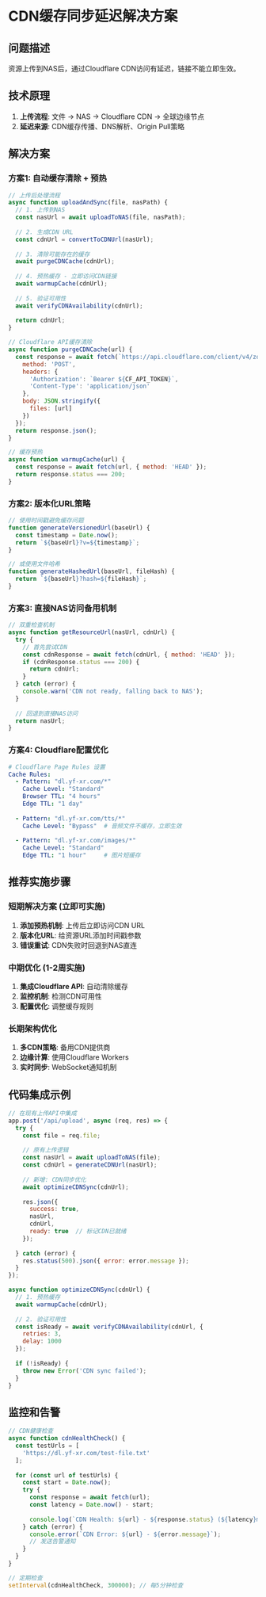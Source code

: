 # CDN缓存同步延迟解决方案

## 问题描述
资源上传到NAS后，通过Cloudflare CDN访问有延迟，链接不能立即生效。

## 技术原理
1. **上传流程**: 文件 → NAS → Cloudflare CDN → 全球边缘节点
2. **延迟来源**: CDN缓存传播、DNS解析、Origin Pull策略

## 解决方案

### 方案1: 自动缓存清除 + 预热
```javascript
// 上传后处理流程
async function uploadAndSync(file, nasPath) {
  // 1. 上传到NAS
  const nasUrl = await uploadToNAS(file, nasPath);
  
  // 2. 生成CDN URL
  const cdnUrl = convertToCDNUrl(nasUrl);
  
  // 3. 清除可能存在的缓存
  await purgeCDNCache(cdnUrl);
  
  // 4. 预热缓存 - 立即访问CDN链接
  await warmupCache(cdnUrl);
  
  // 5. 验证可用性
  await verifyCDNAvailability(cdnUrl);
  
  return cdnUrl;
}

// Cloudflare API缓存清除
async function purgeCDNCache(url) {
  const response = await fetch(`https://api.cloudflare.com/client/v4/zones/${ZONE_ID}/purge_cache`, {
    method: 'POST',
    headers: {
      'Authorization': `Bearer ${CF_API_TOKEN}`,
      'Content-Type': 'application/json'
    },
    body: JSON.stringify({
      files: [url]
    })
  });
  return response.json();
}

// 缓存预热
async function warmupCache(url) {
  const response = await fetch(url, { method: 'HEAD' });
  return response.status === 200;
}
```

### 方案2: 版本化URL策略
```javascript
// 使用时间戳避免缓存问题
function generateVersionedUrl(baseUrl) {
  const timestamp = Date.now();
  return `${baseUrl}?v=${timestamp}`;
}

// 或使用文件哈希
function generateHashedUrl(baseUrl, fileHash) {
  return `${baseUrl}?hash=${fileHash}`;
}
```

### 方案3: 直接NAS访问备用机制
```javascript
// 双重检查机制
async function getResourceUrl(nasUrl, cdnUrl) {
  try {
    // 首先尝试CDN
    const cdnResponse = await fetch(cdnUrl, { method: 'HEAD' });
    if (cdnResponse.status === 200) {
      return cdnUrl;
    }
  } catch (error) {
    console.warn('CDN not ready, falling back to NAS');
  }
  
  // 回退到直接NAS访问
  return nasUrl;
}
```

### 方案4: Cloudflare配置优化
```yaml
# Cloudflare Page Rules 设置
Cache Rules:
  - Pattern: "dl.yf-xr.com/*"
    Cache Level: "Standard"
    Browser TTL: "4 hours"
    Edge TTL: "1 day"
    
  - Pattern: "dl.yf-xr.com/tts/*"
    Cache Level: "Bypass"  # 音频文件不缓存，立即生效
    
  - Pattern: "dl.yf-xr.com/images/*"
    Cache Level: "Standard"
    Edge TTL: "1 hour"     # 图片短缓存
```

## 推荐实施步骤

### 短期解决方案 (立即可实施)
1. **添加预热机制**: 上传后立即访问CDN URL
2. **版本化URL**: 给资源URL添加时间戳参数
3. **错误重试**: CDN失败时回退到NAS直连

### 中期优化 (1-2周实施)
1. **集成Cloudflare API**: 自动清除缓存
2. **监控机制**: 检测CDN可用性
3. **配置优化**: 调整缓存规则

### 长期架构优化
1. **多CDN策略**: 备用CDN提供商
2. **边缘计算**: 使用Cloudflare Workers
3. **实时同步**: WebSocket通知机制

## 代码集成示例

```javascript
// 在现有上传API中集成
app.post('/api/upload', async (req, res) => {
  try {
    const file = req.file;
    
    // 原有上传逻辑
    const nasUrl = await uploadToNAS(file);
    const cdnUrl = generateCDNUrl(nasUrl);
    
    // 新增: CDN同步优化
    await optimizeCDNSync(cdnUrl);
    
    res.json({ 
      success: true, 
      nasUrl, 
      cdnUrl,
      ready: true  // 标记CDN已就绪
    });
    
  } catch (error) {
    res.status(500).json({ error: error.message });
  }
});

async function optimizeCDNSync(cdnUrl) {
  // 1. 预热缓存
  await warmupCache(cdnUrl);
  
  // 2. 验证可用性
  const isReady = await verifyCDNAvailability(cdnUrl, { 
    retries: 3, 
    delay: 1000 
  });
  
  if (!isReady) {
    throw new Error('CDN sync failed');
  }
}
```

## 监控和告警

```javascript
// CDN健康检查
async function cdnHealthCheck() {
  const testUrls = [
    'https://dl.yf-xr.com/test-file.txt'
  ];
  
  for (const url of testUrls) {
    const start = Date.now();
    try {
      const response = await fetch(url);
      const latency = Date.now() - start;
      
      console.log(`CDN Health: ${url} - ${response.status} (${latency}ms)`);
    } catch (error) {
      console.error(`CDN Error: ${url} - ${error.message}`);
      // 发送告警通知
    }
  }
}

// 定期检查
setInterval(cdnHealthCheck, 300000); // 每5分钟检查
```

